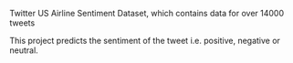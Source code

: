 Twitter US Airline Sentiment Dataset, which contains data for over 14000 tweets

This project predicts the sentiment of the tweet i.e. positive, negative or neutral.

